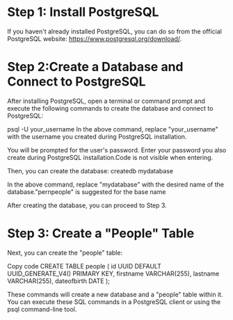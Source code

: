 # Step 1: Install PostgreSQL
If you haven't already installed PostgreSQL, you can do so from the official PostgreSQL website: https://www.postgresql.org/download/.


# Step 2:Create a Database and Connect to PostgreSQL
After installing PostgreSQL, open a terminal or command prompt and execute the following commands to create the database and connect to PostgreSQL:

psql -U your_username
In the above command, replace "your_username" with the username you created during PostgreSQL installation.

You will be prompted for the user's password. Enter your password you also create during PostgreSQL installation.Code is not visible when entering. 

Then, you can create the database:
createdb mydatabase

In the above command, replace "mydatabase" with the desired name of the database."pernpeople" is suggested for the base name

After creating the database, you can proceed to Step 3.

# Step 3: Create a "People" Table
Next, you can create the "people" table:

Copy code
CREATE TABLE people (
    id UUID DEFAULT UUID_GENERATE_V4() PRIMARY KEY,
    firstname VARCHAR(255),
    lastname VARCHAR(255),
    dateofbirth DATE
);

These commands will create a new database and a "people" table within it. You can execute these SQL commands in a PostgreSQL client or using the psql command-line tool.
